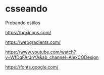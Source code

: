 # csseando

Probando estilos

https://boxicons.com/

https://webgradients.com/

https://www.youtube.com/watch?v=WfDqFArJnYA&ab_channel=AlexCGDesign

https://fonts.google.com/
